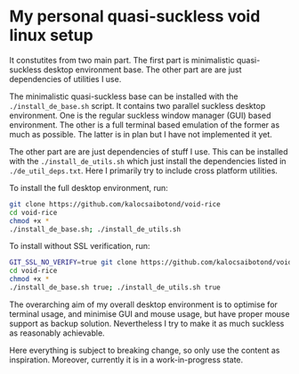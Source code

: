 # My personal quasi-suckless void linux setup

It constutites from two main part.
The first part is minimalistic quasi-suckless desktop environment base.
The other part are are just dependencies of utilities I use.

The minimalistic quasi-suckless base can be installed with the
`./install_de_base.sh` script. It contains two parallel suckless desktop
environment. One is the regular suckless window manager (GUI) based environment.
The other is a full terminal based emulation of the former as much as possible.
The latter is in plan but I have not implemented it yet.

The other part are are just dependencies of stuff I use. This can be installed
with the `./install_de_utils.sh` which just install the dependencies listed
in `./de_util_deps.txt`. Here I primarily try to include cross platform
utilities.

To install the full desktop environment, run:

```bash
git clone https://github.com/kalocsaibotond/void-rice
cd void-rice
chmod +x *
./install_de_base.sh; ./install_de_utils.sh
```

To install without SSL verification, run:

```bash
GIT_SSL_NO_VERIFY=true git clone https://github.com/kalocsaibotond/void-rice
cd void-rice
chmod +x *
./install_de_base.sh true; ./install_de_utils.sh true
```

The overarching aim of my overall desktop environment is to optimise for
terminal usage, and minimise GUI and mouse usage, but have proper mouse
support as backup solution. Nevertheless I try to make it as much suckless as
reasonably achievable.

Here everything is subject to breaking change, so only use the content as
inspiration. Moreover, currently it is in a work-in-progress state.
